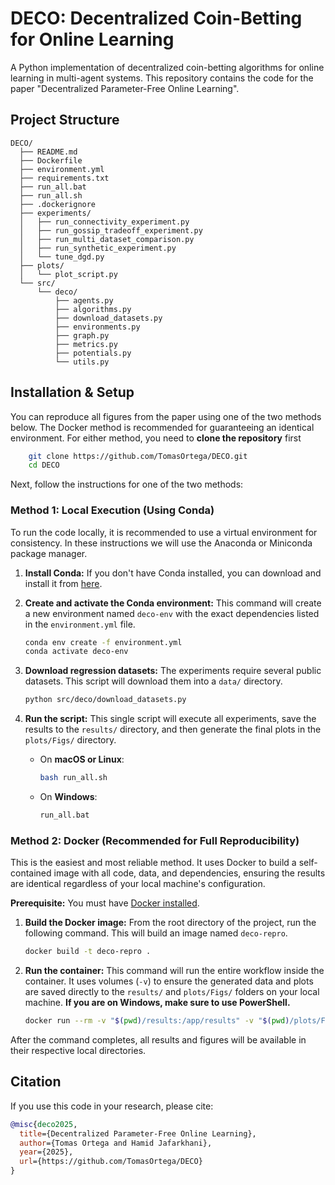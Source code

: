 # DECO: Decentralized Coin-Betting for Online Learning

A Python implementation of decentralized coin-betting algorithms for online learning in multi-agent systems.
This repository contains the code for the paper "Decentralized Parameter-Free Online Learning".

## Project Structure

```
DECO/
  ├── README.md
  ├── Dockerfile
  ├── environment.yml
  ├── requirements.txt
  ├── run_all.bat
  ├── run_all.sh
  ├── .dockerignore
  ├── experiments/
  │   ├── run_connectivity_experiment.py
  │   ├── run_gossip_tradeoff_experiment.py
  │   ├── run_multi_dataset_comparison.py
  │   ├── run_synthetic_experiment.py
  │   └── tune_dgd.py
  ├── plots/
  │   └── plot_script.py
  └── src/
      └── deco/
          ├── agents.py
          ├── algorithms.py
          ├── download_datasets.py
          ├── environments.py
          ├── graph.py
          ├── metrics.py
          ├── potentials.py
          └── utils.py
```

## Installation & Setup

You can reproduce all figures from the paper using one of the two methods below. The Docker method is recommended for guaranteeing an identical environment.
For either method, you need to **clone the repository** first
```bash
    git clone https://github.com/TomasOrtega/DECO.git
    cd DECO
```
Next, follow the instructions for one of the two methods:

### Method 1: Local Execution (Using Conda)

To run the code locally, it is recommended to use a virtual environment for consistency.
In these instructions we will use the Anaconda or Miniconda package manager.
1.  **Install Conda:**
    If you don't have Conda installed, you can download and install it from [here](https://docs.conda.io/projects/conda/en/latest/user-guide/install/index.html).

2.  **Create and activate the Conda environment:**
    This command will create a new environment named `deco-env` with the exact dependencies listed in the `environment.yml` file.
    ```bash
    conda env create -f environment.yml
    conda activate deco-env
    ```
3.  **Download regression datasets:**
    The experiments require several public datasets. This script will download them into a `data/` directory.
    ```bash
    python src/deco/download_datasets.py
    ```
4.  **Run the script:**
    This single script will execute all experiments, save the results to the `results/` directory, and then generate the final plots in the `plots/Figs/` directory.

      * On **macOS or Linux**:
        ```bash
        bash run_all.sh
        ```
      * On **Windows**:
        ```bash
        run_all.bat
        ```

### Method 2: Docker (Recommended for Full Reproducibility)

This is the easiest and most reliable method. It uses Docker to build a self-contained image with all code, data, and dependencies, ensuring the results are identical regardless of your local machine's configuration.

**Prerequisite:** You must have [Docker installed](https://docs.docker.com/get-docker/).

1.  **Build the Docker image:**
    From the root directory of the project, run the following command. This will build an image named `deco-repro`.

    ```bash
    docker build -t deco-repro .
    ```

2.  **Run the container:**
    This command will run the entire workflow inside the container. It uses volumes (`-v`) to ensure the generated data and plots are saved directly to the `results/` and `plots/Figs/` folders on your local machine.
    **If you are on Windows, make sure to use PowerShell.**
    ```bash
    docker run --rm -v "$(pwd)/results:/app/results" -v "$(pwd)/plots/Figs:/app/plots/Figs" deco-repro
    ```

After the command completes, all results and figures will be available in their respective local directories.

## Citation

If you use this code in your research, please cite:

```bibtex
@misc{deco2025,
  title={Decentralized Parameter-Free Online Learning},
  author={Tomas Ortega and Hamid Jafarkhani},
  year={2025},
  url={https://github.com/TomasOrtega/DECO}
}
```